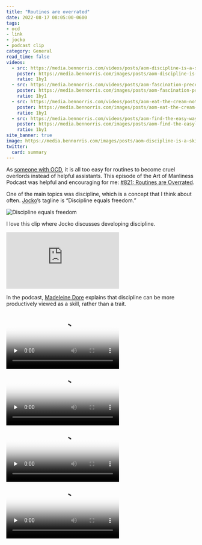 ```yaml
---
title: "Routines are overrated"
date: 2022-08-17 08:05:00-0600
tags:
- ocd
- link
- jocko
- podcast clip
category: General
read_time: false
videos:
  - src: https://media.bennorris.com/videos/posts/aom-discipline-is-a-skill.mov
    poster: https://media.bennorris.com/images/posts/aom-discipline-is-a-skill.jpg
    ratio: 1by1
  - src: https://media.bennorris.com/videos/posts/aom-fascination-precedes-interest.mov
    poster: https://media.bennorris.com/images/posts/aom-fascination-precedes-interest.jpg
    ratio: 1by1
  - src: https://media.bennorris.com/videos/posts/aom-eat-the-cream-not-the-frog.mov
    poster: https://media.bennorris.com/images/posts/aom-eat-the-cream-not-the-frog.jpg
    ratio: 1by1
  - src: https://media.bennorris.com/videos/posts/aom-find-the-easy-way-in.mov
    poster: https://media.bennorris.com/images/posts/aom-find-the-easy-way-in.jpg
    ratio: 1by1
site_banner: true
image: https://media.bennorris.com/images/posts/aom-discipline-is-a-skill.jpg
twitter:
  card: summary
---
```


As [someone with OCD](https://bennorris.com/tags/ocd/), it is all too easy for routines to become cruel overlords instead of helpful assistants. This episode of the Art of Manliness Podcast was helpful and encouraging for me: [#821: Routines are Overrated](https://www.artofmanliness.com/character/behavior/podcast-821-routines-are-overrated/).

One of the main topics was discipline, which is a concept that I think about often. [Jocko](https://bennorris.com/tags/jocko/)’s tagline is “Discipline equals freedom.”

![Discipline equals freedom](https://media.bennorris.com/images/posts/discipline-equals-freedom-flag.jpg)

I love this clip where Jocko discusses developing discipline.

<div class="embed-responsive embed-responsive-16by9">
  <iframe class="embed-responsive-item" src="https://www.youtube-nocookie.com/embed/_tE8kE8IfiY" title="YouTube video player" frameborder="0" allow="accelerometer; autoplay; clipboard-write; encrypted-media; gyroscope; picture-in-picture" allowfullscreen></iframe>
</div>

In the podcast, [Madeleine Dore](https://www.madeleinedore.com) explains that discipline can be more productively viewed as a skill, rather than a trait.

<div class="embed-responsive embed-responsive-1by1">
    <video class="embed-responsive-item" controls="controls" playsinline="playsinline" src="https://media.bennorris.com/videos/posts/aom-discipline-is-a-skill.mov" poster="https://media.bennorris.com/images/posts/aom-discipline-is-a-skill.jpg" style="background-image:url(https://media.bennorris.com/images/posts/aom-discipline-is-a-skill.jpg);background-size:contain;background-repeat:no-repeat;" preload="none"></video>
</div>



<div class="embed-responsive embed-responsive-1by1">
    <video class="embed-responsive-item" controls="controls" playsinline="playsinline" src="https://media.bennorris.com/videos/posts/aom-fascination-precedes-interest.mov" poster="https://media.bennorris.com/images/posts/aom-fascination-precedes-interest.jpg" style="background-image:url(https://media.bennorris.com/images/posts/aom-fascination-precedes-interest.jpg);background-size:contain;background-repeat:no-repeat;" preload="none"></video>
</div>



<div class="embed-responsive embed-responsive-1by1">
    <video class="embed-responsive-item" controls="controls" playsinline="playsinline" src="https://media.bennorris.com/videos/posts/aom-eat-the-cream-not-the-frog.mov" poster="https://media.bennorris.com/images/posts/aom-eat-the-cream-not-the-frog.jpg" style="background-image:url(https://media.bennorris.com/images/posts/aom-eat-the-cream-not-the-frog.jpg);background-size:contain;background-repeat:no-repeat;" preload="none"></video>
</div>



<div class="embed-responsive embed-responsive-1by1">
    <video class="embed-responsive-item" controls="controls" playsinline="playsinline" src="https://media.bennorris.com/videos/posts/aom-find-the-easy-way-in.mov" poster="https://media.bennorris.com/images/posts/aom-find-the-easy-way-in.jpg" style="background-image:url(https://media.bennorris.com/images/posts/aom-find-the-easy-way-in.jpg);background-size:contain;background-repeat:no-repeat;" preload="none"></video>
</div>

